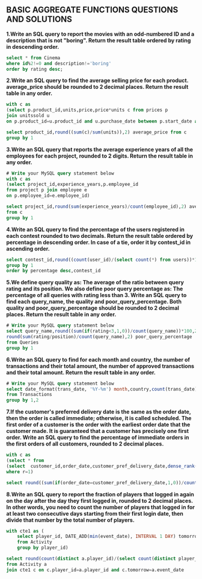 ## BASIC AGGREGATE FUNCTIONS QUESTIONS AND SOLUTIONS

**1.Write an SQL query to report the movies with an odd-numbered ID and a description that is not "boring".
Return the result table ordered by rating in descending order.**
```sql
select * from Cinema 
where id%2!=0 and description!='boring'
order by rating desc;
```

**2.Write an SQL query to find the average selling price for each product. average_price should be rounded to 2 decimal places.
Return the result table in any order.**
```sql
with c as
(select p.product_id,units,price,price*units c from prices p
join unitssold u
on p.product_id=u.product_id and u.purchase_date between p.start_date and p.end_date)

select product_id,round((sum(c)/sum(units)),2) average_price from c
group by 1
```

**3.Write an SQL query that reports the average experience years of all the employees for each project, rounded to 2 digits.
Return the result table in any order.**
```sql
# Write your MySQL query statement below
with c as
(select project_id,experience_years,p.employee_id 
from project p join employee e
on p.employee_id=e.employee_id)

select project_id,round(sum(experience_years)/count(employee_id),2) average_years 
from c
group by 1
```

**4.Write an SQL query to find the percentage of the users registered in each contest rounded to two decimals.
Return the result table ordered by percentage in descending order. In case of a tie, order it by contest_id in ascending order.**
```sql
select contest_id,round((count(user_id)/(select count(*) from users))*100,2) percentage from Register
group by 1
order by percentage desc,contest_id 
```

**5.We define query quality as:
The average of the ratio between query rating and its position.
We also define poor query percentage as:
The percentage of all queries with rating less than 3.
Write an SQL query to find each query_name, the quality and poor_query_percentage.
Both quality and poor_query_percentage should be rounded to 2 decimal places.
Return the result table in any order.**
```sql
# Write your MySQL query statement below
select query_name,round((sum(if(rating<3,1,0))/count(query_name))*100,2) quality,
round(sum(rating/position)/count(query_name),2) poor_query_percentage
from Queries
group by 1
```

**6.Write an SQL query to find for each month and country, the number of transactions and their total amount, the number of approved transactions and their total amount.
Return the result table in any order.**
```sql
# Write your MySQL query statement below
select date_format(trans_date, '%Y-%m') month,country,count(trans_date) trans_count,sum(if(state='approved',1,0)) approved_count,sum(amount) trans_total_amount,sum(if(state='approved',amount,0)) approved_total_amount
from Transactions
group by 1,2
```

**7.If the customer's preferred delivery date is the same as the order date, then the order is called immediate; otherwise, it is called scheduled.
The first order of a customer is the order with the earliest order date that the customer made. It is guaranteed that a customer has precisely one first order.
Write an SQL query to find the percentage of immediate orders in the first orders of all customers, rounded to 2 decimal places.**
```sql
with c as 
(select * from 
(select  customer_id,order_date,customer_pref_delivery_date,dense_rank() over(partition by customer_id order by order_date) r from Delivery) t
where r=1)

select round((sum(if(order_date=customer_pref_delivery_date,1,0))/count(*))*100,2) immediate_percentage from c
```

**8.Write an SQL query to report the fraction of players that logged in again on the day after the day they first logged in, rounded to 2 decimal places. 
In other words, you need to count the number of players that logged in for at least two consecutive days starting from their first login date, then divide that number by the total number of players.**
```sql
with cte1 as (
    select player_id, DATE_ADD(min(event_date), INTERVAL 1 DAY) tomorrow
    from Activity
    group by player_id)

select round(count(distinct a.player_id)/(select count(distinct player_id) from Activity),2) fraction
from Activity a
join cte1 c on c.player_id=a.player_id and c.tomorrow=a.event_date
```
